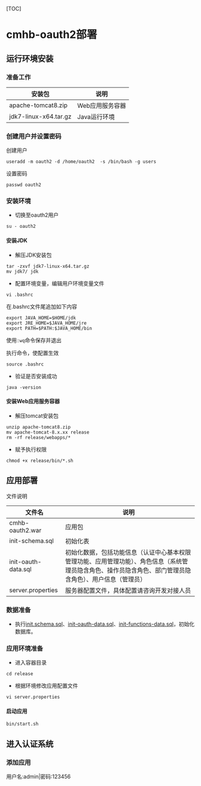 [TOC]

# cmhb-oauth2部署

## 运行环境安装

### 准备工作

| 安装包                   | 说明        |
| --------------------- | --------- |
| apache-tomcat8.zip    | Web应用服务容器 |
| jdk7-linux-x64.tar.gz | Java运行环境  |

### 创建用户并设置密码

创建用户

```
useradd -m oauth2 -d /home/oauth2  -s /bin/bash -g users
```

设置密码

```
passwd oauth2
```

### 安装环境

- 切换至oauth2用户

```
su - oauth2
```

#### 安装JDK

- 解压JDK安装包

```
tar -zxvf jdk7-linux-x64.tar.gz
mv jdk7/ jdk
```

- 配置环境变量，编辑用户环境变量文件

```
vi .bashrc
```

在.bashrc文件尾追加如下内容

```
export JAVA_HOME=$HOME/jdk
export JRE_HOME=$JAVA_HOME/jre
export PATH=$PATH:$JAVA_HOME/bin
```

使用`:wq`命令保存并退出

执行命令，使配置生效

```
source .bashrc
```

- 验证是否安装成功

```
java -version
```

#### 安装Web应用服务容器

- 解压tomcat安装包

```
unzip apache-tomcat8.zip
mv apache-tomcat-8.x.xx release
rm -rf release/webapps/*
```

- 赋予执行权限

```
chmod +x release/bin/*.sh
```

## 应用部署

文件说明

| 文件名               | 说明                                       |
| ----------------- | ---------------------------------------- |
| cmhb-oauth2.war   | 应用包                                      |
| init-schema.sql   | 初始化表                                     |
| init-oauth-data.sql     | 初始化数据，包括功能信息（认证中心基本权限管理功能、应用管理功能）、角色信息（系统管理员隐含角色、操作员隐含角色、部门管理员隐含角色）、用户信息（管理员） |
| server.properties | 服务器配置文件，具体配置请咨询开发对接人员                    |

### 数据准备

- 执行[init.schema.sql](sql\init-schema.sql)、[init-oauth-data.sql](sql\init-oauth-data.sql)、[init-functions-data.sql](sql\init-functions-data.sql)，初始化数据库。

### 应用环境准备

- 进入容器目录


```shell
cd release
```

- 根据环境修改应用配置文件


```shell
vi server.properties
```

#### 启动应用


```shell
bin/start.sh
```

## 进入认证系统

### 添加应用

用户名:admin|密码:123456

